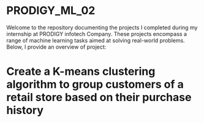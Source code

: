 # PRODIGY_ML_02
Welcome to the repository documenting the projects I completed during my internship at PRODIGY infotech Company. These projects encompass a range of machine learning tasks aimed at solving real-world problems. Below, I provide an overview of  project:
# Create a K-means clustering algorithm to group customers of a retail store based on their purchase history

